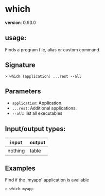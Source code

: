 # which

**version**: 0.93.0

## **usage**:

Finds a program file, alias or custom command.

## Signature

`> which (application) ...rest --all`

## Parameters

- `application`: Application.
- `...rest`: Additional applications.
- `--all`: list all executables

## Input/output types:

| input   | output |
| ------- | ------ |
| nothing | table  |

## Examples

Find if the 'myapp' application is available

```bash
> which myapp
```
